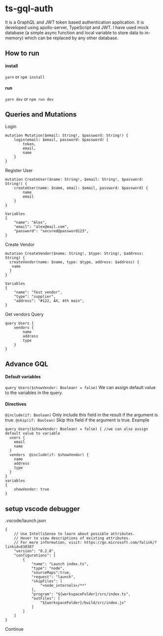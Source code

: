 # ts-gql-auth
It is a GraphQL and JWT token based authentication application. It is developed using apollo-server, TypeScript and JWT.
I have used mock database (a simple async function and local variable to store data to in-memory) which can be replaced by any
other database.


## How to run
#### install
`yarn` or `npm install`
#### run
`yarn dev` or `npm run dev`


## Queries and Mutations
Login 
```
mutation Mutation($email: String!, $password: String!) {
    login(email: $email, password: $password) {
        token,
        email,
        name
    }
}
```

Register User
```
mutation CreateUser($name: String!, $email: String!, $password: String!) {
    createUser(name: $name, email: $email, password: $password) {
        name
        email
    }
}

Variables
{
    "name": "Alex",
    "email": "alex@mail.com",
    "password": "secured@password123",
}
```

Create Vendor
```
mutation CreateVendor($name: String!, $type: String!, $address: String) {
  createVendor(name: $name, type: $type, address: $address) {
   name 
  }
}

Variables
{
    "name": "Test vendor",
    "type": "supplier",
    "address": "#122, AX, 4th main",
}
```

Get vendors Query
```
query Users {
    vendors {
        name
        address
        type
    }
}
```

## Advance GQL 
#### Default variables
`query Users($showVendor: Boolean! = false)`
We can assign default value to the variables in the query.

#### Directives
`@include(if: Boolean)` Only include this field in the result if the argument is true.
`@skip(if: Boolean)` Skip this field if the argument is true.
Example 
```
query Users($showVendor: Boolean! = false) { //we can also assign default value to variable
  users {
    email
    name
  }
  vendors  @include(if: $showVendor) {
    name
    address
    type
  }
}
variables 
{
    showVendor: true
}
```

## setup vscode debugger
.vscode/launch.json
```
{
    // Use IntelliSense to learn about possible attributes.
    // Hover to view descriptions of existing attributes.
    // For more information, visit: https://go.microsoft.com/fwlink/?linkid=830387
    "version": "0.2.0",
    "configurations": [
        {
            "name": "Launch index.ts",
            "type": "node",
            "sourceMaps":true,
            "request": "launch",
            "skipFiles": [
                "<node_internals>/**"
            ],
            "program": "${workspaceFolder}/src/index.ts",
            "outFiles": [
                "${workspaceFolder}/build/src/index.js"
            ]
        }
    ]
}
```

Continue
